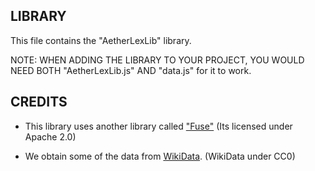## LIBRARY
This file contains the "AetherLexLib" library.

NOTE: WHEN ADDING THE LIBRARY TO YOUR PROJECT, YOU WOULD NEED BOTH "AetherLexLib.js" AND "data.js" for it to work.

## CREDITS
- This library uses another library called ["Fuse"](https://github.com/krisk/Fuse/tree/v7.0.0)
(Its licensed under Apache 2.0)

- We obtain some of the data from [WikiData](https://www.wikidata.org/).
(WikiData under CC0)